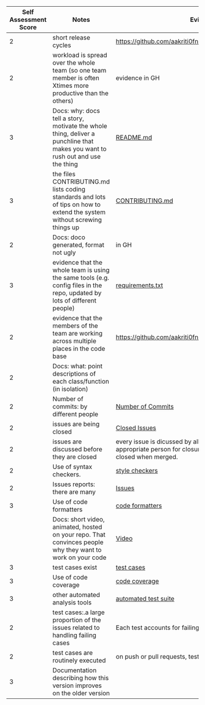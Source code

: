|Self Assessment Score|Notes| Evidence|
|-|-----|---------|
|2| short release cycles|https://github.com/aakriti0fnu/cheapBuy/graphs/contributors|
|2| workload is spread over the whole team (so one team member is often Xtimes more productive than the others)|evidence in GH|
|3| Docs: why: docs tell a story, motivate the whole thing, deliver a punchline that makes you want to rush out and use the thing |[README.md](https://github.com/aakriti0fnu/cheapBuy/blob/main/README.md)|
|3|the files CONTRIBUTING.md lists coding standards and lots of tips on how to extend the system without screwing things up  |[CONTRIBUTING.md](https://github.com/aakriti0fnu/cheapBuy/blob/main/CONTRIBUTING.md)|
|2|Docs: doco generated, format not ugly  |in GH|
|3|evidence that the whole team is using the same tools (e.g. config files in the repo, updated by lots of different people) |[requirements.txt](https://github.com/aakriti0fnu/cheapBuy/blob/main/requirements.txt)|
|2|evidence that the members of the team are working across multiple places in the code base |https://github.com/aakriti0fnu/cheapBuy/graphs/contributors|
|2|Docs: what: point descriptions of each class/function (in isolation) | |
|2|Number of commits: by different people  |[Number of Commits](https://github.com/aakriti0fnu/cheapBuy/graphs/commit-activity)|
|2|issues are being closed |[Closed Issues](https://github.com/aakriti0fnu/cheapBuy/issues?q=is%3Aissue+is%3Aclosed)|
|2|issues are discussed before they are closed | every issue is dicussed by all, then assigned to one appropriate person for closure. The issue is tied to a PR and closed when merged.|
|2|Use of syntax checkers. |[style checkers](https://github.com/aakriti0fnu/cheapBuy/blob/main/.github/workflows/style_checker.yml)|
|2|Issues reports: there are many |[Issues](https://github.com/aakriti0fnu/cheapBuy/issues)|
|3|Use of code formatters|[code formatters](https://github.com/aakriti0fnu/cheapBuy/blob/main/.github/workflows/code_formatter.yml)|
||Docs: short video, animated, hosted on your repo. That convinces people why they want to work on your code|[Video]()|
|3|test cases exist |[test cases](https://github.com/aakriti0fnu/cheapBuy/tree/main/tests)|
|3|Use of code coverage |[code coverage](https://github.com/aakriti0fnu/cheapBuy/blob/main/.github/workflows/lint_test_cov.yml)|
|3|other automated analysis tools |[automated test suite](https://github.com/aakriti0fnu/cheapBuy/blob/main/.github/workflows/lint_test_cov.yml)|
|2|test cases:.a large proportion of the issues related to handling failing cases |Each test accounts for failing scenarios|
|2|test cases are routinely executed |on push or pull requests, tests are run |
|3|Documentation describing how this version improves on the older version||
